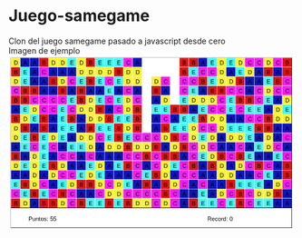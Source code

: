 # Juego-samegame
Clon del juego samegame pasado a javascript desde cero  
Imagen de ejemplo
<img src="captura.png" />
